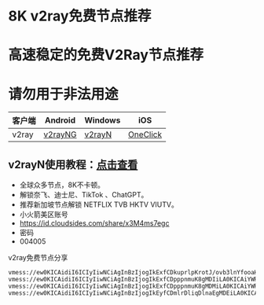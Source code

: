 # 8K v2ray免费节点推荐
# 高速稳定的免费V2Ray节点推荐
# 请勿用于非法用途

|  客户端  | Android  | Windows  | iOS  |
|  ----  | ----   | ----  |----  |
| v2ray  | [v2rayNG](https://www.v2rayfree.eu.org/post/v2rayNg-tutorial/) | [v2rayN](https://www.v2rayfree.eu.org/post/v2rayN-tutorial/) | [OneClick](https://www.v2rayfree.eu.org/post/oneclick/) |
## v2rayN使用教程：[点击查看](https://www.v2rayfree.eu.org/post/v2rayN-tutorial/) 

- 全球众多节点，8K不卡顿。
- 解锁奈飞、迪士尼、TikTok 、ChatGPT。
- 推荐新加坡节点解锁 NETFLIX TVB HKTV VIUTV。
- 小火箭美区账号
- https://id.cloudsides.com/share/x3M4ms7egc
- 密码
- 004005


v2ray免费节点分享
```
vmess://ew0KICAidiI6ICIyIiwNCiAgInBzIjogIkExfCDkuprlpKrotJ/ovb3lnYfooaHoioLngrkgMDEiLA0KICAiYWRkIjogImFnemExLm5vZGU1Mi54eXoiLA0KICAicG9ydCI6ICIyODAzNCIsDQogICJpZCI6ICI2MjNmN2RlZi0yMzRlLTM5OGItODkyNi1jMDMyYjc2Y2QxYzUiLA0KICAiYWlkIjogIjAiLA0KICAic2N5IjogImF1dG8iLA0KICAibmV0IjogInRjcCIsDQogICJ0eXBlIjogIm5vbmUiLA0KICAiaG9zdCI6ICIiLA0KICAicGF0aCI6ICIiLA0KICAidGxzIjogIiIsDQogICJzbmkiOiAiIiwNCiAgImFscG4iOiAiIg0KfQ==
vmess://ew0KICAidiI6ICIyIiwNCiAgInBzIjogIkExfCDpppnmuK8gMDIiLA0KICAiYWRkIjogImFnemEyLm5vZGU1Mi54eXoiLA0KICAicG9ydCI6ICIyODAzMiIsDQogICJpZCI6ICI2MjNmN2RlZi0yMzRlLTM5OGItODkyNi1jMDMyYjc2Y2QxYzUiLA0KICAiYWlkIjogIjAiLA0KICAic2N5IjogImF1dG8iLA0KICAibmV0IjogInRjcCIsDQogICJ0eXBlIjogIm5vbmUiLA0KICAiaG9zdCI6ICIiLA0KICAicGF0aCI6ICIiLA0KICAidGxzIjogIiIsDQogICJzbmkiOiAiIiwNCiAgImFscG4iOiAiIg0KfQ==
vmess://ew0KICAidiI6ICIyIiwNCiAgInBzIjogIkExfCDpppnmuK8gMDMiLA0KICAiYWRkIjogImFnemEzLm5vZGU1Mi54eXoiLA0KICAicG9ydCI6ICIyODU0MCIsDQogICJpZCI6ICI2MjNmN2RlZi0yMzRlLTM5OGItODkyNi1jMDMyYjc2Y2QxYzUiLA0KICAiYWlkIjogIjAiLA0KICAic2N5IjogImF1dG8iLA0KICAibmV0IjogInRjcCIsDQogICJ0eXBlIjogIm5vbmUiLA0KICAiaG9zdCI6ICIiLA0KICAicGF0aCI6ICIiLA0KICAidGxzIjogIiIsDQogICJzbmkiOiAiIiwNCiAgImFscG4iOiAiIg0KfQ==
vmess://ew0KICAidiI6ICIyIiwNCiAgInBzIjogIkEyfCDmlrDliqDlnaEgMDEiLA0KICAiYWRkIjogImFzZ2ExLm5vZGU1Mi54eXoiLA0KICAicG9ydCI6ICIyODAxMiIsDQogICJpZCI6ICI2MjNmN2RlZi0yMzRlLTM5OGItODkyNi1jMDMyYjc2Y2QxYzUiLA0KICAiYWlkIjogIjAiLA0KICAic2N5IjogImF1dG8iLA0KICAibmV0IjogInRjcCIsDQogICJ0eXBlIjogIm5vbmUiLA0KICAiaG9zdCI6ICIiLA0KICAicGF0aCI6ICIiLA0KICAidGxzIjogIiIsDQogICJzbmkiOiAiIiwNCiAgImFscG4iOiAiIg0KfQ==



